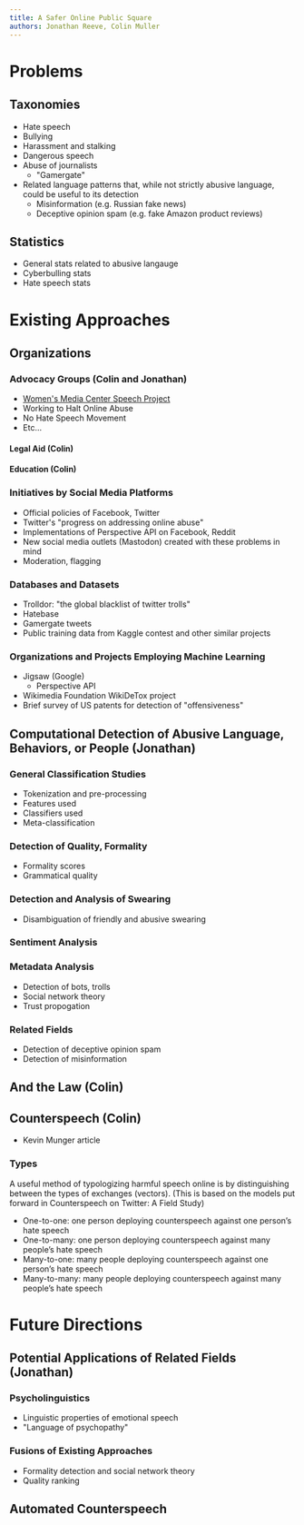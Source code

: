 ```yaml
---
title: A Safer Online Public Square
authors: Jonathan Reeve, Colin Muller
---
```


# Problems
## Taxonomies

 - Hate speech
 - Bullying
 - Harassment and stalking
 - Dangerous speech
 - Abuse of journalists
   - "Gamergate"
 - Related language patterns that, while not strictly abusive language, could be useful to its detection
   - Misinformation (e.g. Russian fake news)
   - Deceptive opinion spam (e.g. fake Amazon product reviews) 

## Statistics 

 - General stats related to abusive langauge
 - Cyberbulling stats
 - Hate speech stats

# Existing Approaches
## Organizations 
### Advocacy Groups (Colin and Jonathan)

 - [Women's Media Center Speech Project](http://wmcspeechproject.com/)
 - Working to Halt Online Abuse
 - No Hate Speech Movement
 - Etc...

#### Legal Aid (Colin)
#### Education (Colin)

### Initiatives by Social Media Platforms

 - Official policies of Facebook, Twitter
 - Twitter's "progress on addressing online abuse"
 - Implementations of Perspective API on Facebook, Reddit
 - New social media outlets (Mastodon) created with these problems in mind
 - Moderation, flagging

### Databases and Datasets

 - Trolldor: "the global blacklist of twitter trolls"
 - Hatebase
 - Gamergate tweets
 - Public training data from Kaggle contest and other similar projects

### Organizations and Projects Employing Machine Learning 

 - Jigsaw (Google)
   - Perspective API
 - Wikimedia Foundation WikiDeTox project
 - Brief survey of US patents for detection of "offensiveness"
 
## Computational Detection of Abusive Language, Behaviors, or People (Jonathan)

### General Classification Studies

 - Tokenization and pre-processing
 - Features used
 - Classifiers used
 - Meta-classification

### Detection of Quality, Formality

 - Formality scores
 - Grammatical quality
 
### Detection and Analysis of Swearing

 - Disambiguation of friendly and abusive swearing

### Sentiment Analysis

### Metadata Analysis

 - Detection of bots, trolls
 - Social network theory
 - Trust propogation

### Related Fields

 - Detection of deceptive opinion spam 
 - Detection of misinformation

## And the Law (Colin)
## Counterspeech (Colin)

 - Kevin Munger article

### Types

A useful method of typologizing harmful speech online is by distinguishing between the types of exchanges (vectors). (This is based on the models put forward in Counterspeech on Twitter: A Field Study)
 
 - One-to-one: one person deploying counterspeech against one person’s hate speech
 - One-to-many: one person deploying counterspeech against many people’s hate speech
 - Many-to-one: many people deploying counterspeech against one person’s hate speech
 - Many-to-many: many people deploying counterspeech against many people’s hate speech
 
# Future Directions

## Potential Applications of Related Fields (Jonathan)

### Psycholinguistics

 - Linguistic properties of emotional speech
 - "Language of psychopathy"

### Fusions of Existing Approaches 

 - Formality detection and social network theory
 - Quality ranking

## Automated Counterspeech 
